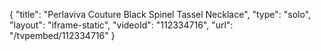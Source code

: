 {
    "title": "Perlaviva Couture Black Spinel Tassel Necklace",
    "type": "solo",
    "layout": "iframe-static",
    "videoId": "112334716",
    "url": "\/tvpembed\/112334716"
}